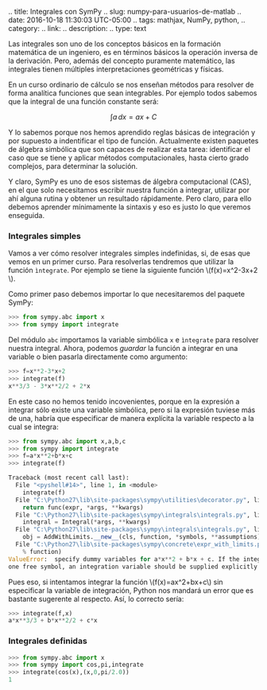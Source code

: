 .. title: Integrales con SymPy
.. slug: numpy-para-usuarios-de-matlab
.. date: 2016-10-18 11:30:03 UTC-05:00
.. tags: mathjax, NumPy, python,
.. category: 
.. link: 
.. description: 
.. type: text

Las integrales son uno de los conceptos básicos en la formación matemática de un ingeniero, es en términos básicos la 
operación inversa de la derivación. Pero, además del concepto puramente matemático, las integrales tienen múltiples 
interpretaciones geométricas y físicas.

En un curso ordinario de cálculo se nos enseñan métodos para resolver de forma analítica funciones que sean integrables. 
Por ejemplo todos sabemos que la integral de una función constante será:

$$ \int a\,dx = ax + C $$

Y lo sabemos porque nos hemos aprendido reglas básicas de integración y por supuesto a indentificar el tipo 
de función. Actualmente existen paquetes de álgebra simbólica que son capaces de realizar esta tarea: identificar 
el caso que se tiene y aplicar métodos computacionales, hasta cierto grado complejos, para determinar la solución.

Y claro, SymPy es uno de esos sistemas de álgebra computacional (CAS), en el que solo necesitamos escribir 
nuestra función a integrar, utilizar por ahí alguna rutina y obtener un resultado rápidamente. Pero claro, 
para ello debemos aprender mínimamente la sintaxis y eso es justo lo que veremos enseguida.

### Integrales simples

Vamos a ver cómo resolver integrales simples indefinidas, si, de esas que vemos en un primer curso. Para resolverlas 
tendremos que utilizar la función `ìntegrate`. Por ejemplo se tiene la siguiente función \\(f(x)=x^2-3x+2 \\).

Como primer paso debemos importar lo que necesitaremos del paquete SymPy:

```python
>>> from sympy.abc import x
>>> from sympy import integrate
```

Del módulo `abc` importamos la variable simbólica `x` e `ìntegrate` para resolver nuestra integral. Ahora, podemos 
*guardar* la función a integrar en una variable o bien pasarla directamente como argumento:

```python
>>> f=x**2-3*x+2
>>> integrate(f)
x**3/3 - 3*x**2/2 + 2*x
```

En este caso no hemos tenido incovenientes, porque en la expresión a integrar sólo existe una variable simbólica, pero 
si la expresión tuviese más de una, habría que especificar de manera explícita la variable respecto a la cual se integra:

```python
>>> from sympy.abc import x,a,b,c
>>> from sympy import integrate
>>> f=a*x**2+b*x+c
>>> integrate(f)

Traceback (most recent call last):
  File "<pyshell#14>", line 1, in <module>
    integrate(f)
  File "C:\Python27\lib\site-packages\sympy\utilities\decorator.py", line 35, in threaded_func
    return func(expr, *args, **kwargs)
  File "C:\Python27\lib\site-packages\sympy\integrals\integrals.py", line 1228, in integrate
    integral = Integral(*args, **kwargs)
  File "C:\Python27\lib\site-packages\sympy\integrals\integrals.py", line 79, in __new__
    obj = AddWithLimits.__new__(cls, function, *symbols, **assumptions)
  File "C:\Python27\lib\site-packages\sympy\concrete\expr_with_limits.py", line 362, in __new__
    % function)
ValueError:  specify dummy variables for a*x**2 + b*x + c. If the integrand contains more than 
one free symbol, an integration variable should be supplied explicitly e.g., integrate(f(x, y), x)
```

Pues eso, si intentamos integrar la función \\(f(x)=ax^2+bx+c\\) sin especificar la variable de integración, Python nos mandará un 
error que es bastante sugerente al respecto. Así, lo correcto sería:

```python
>>> integrate(f,x)
a*x**3/3 + b*x**2/2 + c*x
```

### Integrales definidas




```python
>>> from sympy.abc import x
>>> from sympy import cos,pi,integrate
>>> integrate(cos(x),(x,0,pi/2.0))
1
```

